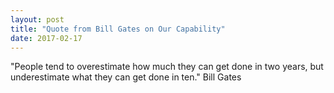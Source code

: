 ```yaml
---
layout: post
title: "Quote from Bill Gates on Our Capability"
date: 2017-02-17
---
```


"People tend to overestimate how much they can get done in two years, but underestimate what they can get done in ten."
Bill Gates
